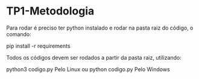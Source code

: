 # TP1-Metodologia

Para rodar é preciso ter python instalado e rodar na pasta raiz do código, o comando:

pip install -r requirements

Todos os códigos devem ser rodados a partir da pasta raiz, utilizando:

python3 codigo.py Pelo Linux ou python codigo.py Pelo Windows
